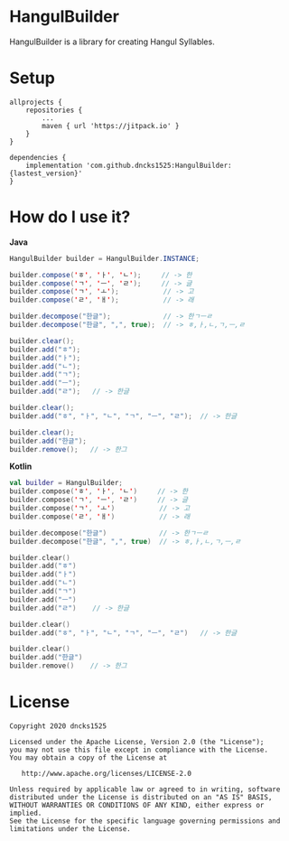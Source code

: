 HangulBuilder
=======
HangulBuilder is a library for creating Hangul Syllables.

Setup
=======
```
allprojects {
    repositories {
        ...
        maven { url 'https://jitpack.io' }
    }
}
```

```
dependencies {
    implementation 'com.github.dncks1525:HangulBuilder:{lastest_version}'
}
```

How do I use it?
=======

__Java__
``` Java
HangulBuilder builder = HangulBuilder.INSTANCE;

builder.compose('ㅎ', 'ㅏ', 'ㄴ');     // -> 한
builder.compose('ㄱ', 'ㅡ', 'ㄹ');     // -> 글
builder.compose('ㄱ', 'ㅗ');           // -> 고
builder.compose('ㄹ', 'ㅐ');           // -> 래

builder.decompose("한글");             // -> 한ㄱㅡㄹ
builder.decompose("한글", ",", true);  // -> ㅎ,ㅏ,ㄴ,ㄱ,ㅡ,ㄹ

builder.clear();
builder.add("ㅎ");
builder.add("ㅏ");
builder.add("ㄴ");
builder.add("ㄱ");
builder.add("ㅡ");
builder.add("ㄹ");   // -> 한글

builder.clear();
builder.add("ㅎ", "ㅏ", "ㄴ", "ㄱ", "ㅡ", "ㄹ");  // -> 한글

builder.clear();
builder.add("한글");
builder.remove();   // -> 한그

```

__Kotlin__
```Kotlin
val builder = HangulBuilder;
builder.compose('ㅎ', 'ㅏ', 'ㄴ')     // -> 한
builder.compose('ㄱ', 'ㅡ', 'ㄹ')     // -> 글
builder.compose('ㄱ', 'ㅗ')           // -> 고
builder.compose('ㄹ', 'ㅐ')           // -> 래

builder.decompose("한글")             // -> 한ㄱㅡㄹ
builder.decompose("한글", ",", true)  // -> ㅎ,ㅏ,ㄴ,ㄱ,ㅡ,ㄹ

builder.clear()
builder.add("ㅎ")
builder.add("ㅏ")
builder.add("ㄴ")
builder.add("ㄱ")
builder.add("ㅡ")
builder.add("ㄹ")    // -> 한글

builder.clear()
builder.add("ㅎ", "ㅏ", "ㄴ", "ㄱ", "ㅡ", "ㄹ")   // -> 한글

builder.clear()
builder.add("한글")
builder.remove()    // -> 한그
```




License
=======
    Copyright 2020 dncks1525

    Licensed under the Apache License, Version 2.0 (the "License");
    you may not use this file except in compliance with the License.
    You may obtain a copy of the License at

       http://www.apache.org/licenses/LICENSE-2.0

    Unless required by applicable law or agreed to in writing, software
    distributed under the License is distributed on an "AS IS" BASIS,
    WITHOUT WARRANTIES OR CONDITIONS OF ANY KIND, either express or implied.
    See the License for the specific language governing permissions and
    limitations under the License.
